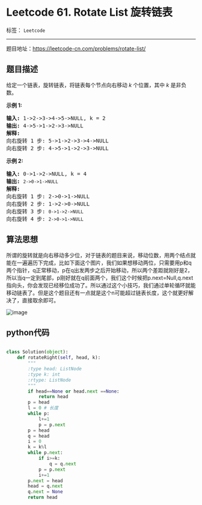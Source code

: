 ﻿# Leetcode 61. Rotate List 旋转链表

标签： `Leetcode`

---

题目地址：https://leetcode-cn.com/problems/rotate-list/  

## 题目描述  

<p>给定一个链表，旋转链表，将链表每个节点向右移动&nbsp;<em>k&nbsp;</em>个位置，其中&nbsp;<em>k&nbsp;</em>是非负数。</p>

<p><strong>示例&nbsp;1:</strong></p>

<pre><strong>输入:</strong> 1-&gt;2-&gt;3-&gt;4-&gt;5-&gt;NULL, k = 2
<strong>输出:</strong> 4-&gt;5-&gt;1-&gt;2-&gt;3-&gt;NULL
<strong>解释:</strong>
向右旋转 1 步: 5-&gt;1-&gt;2-&gt;3-&gt;4-&gt;NULL
向右旋转 2 步: 4-&gt;5-&gt;1-&gt;2-&gt;3-&gt;NULL
</pre>

<p><strong>示例&nbsp;2:</strong></p>

<pre><strong>输入:</strong> 0-&gt;1-&gt;2-&gt;NULL, k = 4
<strong>输出:</strong> <code>2-&gt;0-&gt;1-&gt;NULL</code>
<strong>解释:</strong>
向右旋转 1 步: 2-&gt;0-&gt;1-&gt;NULL
向右旋转 2 步: 1-&gt;2-&gt;0-&gt;NULL
向右旋转 3 步:&nbsp;<code>0-&gt;1-&gt;2-&gt;NULL</code>
向右旋转 4 步:&nbsp;<code>2-&gt;0-&gt;1-&gt;NULL</code></pre>  

## 算法思想  

所谓的旋转就是向右移动多少位，对于链表的题目来说，移动位数，用两个结点就能在一遍遍历下完成，比如下面这个图片，我们如果想移动两位，只需要用p和q两个指针，q正常移动，p在q出发两步之后开始移动，所以两个差距就刚好是2，所以当q一定到尾部，p刚好就在q前面两个，我们这个时候把p.next=Null,q.next指向头，你会发现已经移位成功了。所以通过这个小技巧，我们通过单轮循环就能移动链表了。但是这个题目还有一点就是这个n可能超过链表长度，这个就更好解决了，直接取余即可。 

![image](http://ws2.sinaimg.cn/large/005Dd0fOly1g2zz9pb4mcj30ci03p3yb.jpg)  

## python代码  

```python

class Solution(object):
    def rotateRight(self, head, k):
        """
        :type head: ListNode
        :type k: int
        :rtype: ListNode
        """
        if head==None or head.next ==None:
            return head
        p = head
        l = 0 # 长度
        while p:
            l+=1
            p = p.next
        p = head
        q = head
        i = 0
        k = k%l
        while p.next:
            if i>=k:
                q = q.next
            p = p.next
            i+=1
        p.next = head
        head = q.next
        q.next = None
        return head

```






